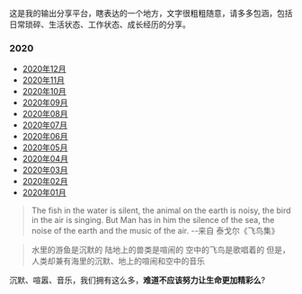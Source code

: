 这是我的输出分享平台，瞎表达的一个地方，文字很粗粗随意，请多多包涵，包括日常琐碎、生活状态、工作状态、成长经历的分享。

### 2020 
* [2020年12月](/2020年12月)
* [2020年11月](/2020年11月)
* [2020年10月](/2020年10月)
* [2020年09月](/2020年09月)
* [2020年08月](/2020年08月)
* [2020年07月](/2020年07月)
* [2020年06月](/2020年06月)
* [2020年05月](/2020年05月)
* [2020年04月](/2020年04月)
* [2020年03月](/2020年03月)
* [2020年02月](/2020年02月) 
* [2020年01月](/2020年01月) 

>The fish in the water is silent,
>the animal on the earth is noisy,
>the bird in the air is singing.
>But Man has in him the silence of the sea, the noise of the earth and the music of the air.
> --来自 泰戈尔《飞鸟集》

>水里的游鱼是沉默的
>陆地上的兽类是喧闹的
>空中的飞鸟是歌唱着的
>但是，人类却兼有海里的沉默、地上的喧闹和空中的音乐

沉默、喧嚣、音乐，我们拥有这么多，**难道不应该努力让生命更加精彩么**?